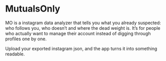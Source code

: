 # MutualsOnly
MO is a instagram data analyzer that tells you what you already suspected: who follows you, who doesn’t and where the dead weight is. It’s for people who actually want to manage their account instead of digging through profiles one by one. 

Upload your exported instagram json, and the app turns it into something readable.
